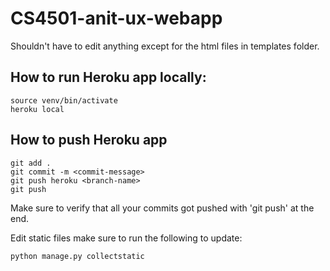 # CS4501-anit-ux-webapp

Shouldn't have to edit anything except for the html files in templates folder. 

## How to run Heroku app locally:

```
source venv/bin/activate
heroku local
```

## How to push Heroku app
```
git add .
git commit -m <commit-message>
git push heroku <branch-name>
git push 
```

Make sure to verify that all your commits got pushed with 'git push' at the end. 

Edit static files make sure to run the following to update:
```
python manage.py collectstatic
```